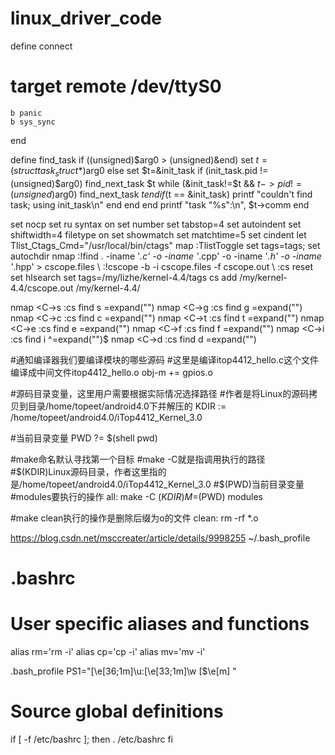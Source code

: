 # linux_driver_code
define connect
#   target remote /dev/ttyS0
    b panic
    b sys_sync
end

define find_task
    if ((unsigned)$arg0 > (unsigned)&end)
        set $t=(struct task_struct *)$arg0
    else
        set $t=&init_task
        if (init_task.pid != (unsigned)$arg0)
            find_next_task $t
            while (&init_task!=$t && $t->pid != (unsigned)$arg0)
                find_next_task $t
            end
            if ($t == &init_task)
                printf "couldn't find task; using init_task\n"
            end
        end
    end
    printf "task \"%s\":\n", $t->comm
end

set nocp
set ru
syntax on
set number
set tabstop=4
set autoindent
set shiftwidth=4
filetype on
set showmatch
set matchtime=5
set cindent
let Tlist_Ctags_Cmd="/usr/local/bin/ctags"
map <F1> <Esc>:TlistToggle<Cr>
set tags=tags;
set autochdir
nmap <F5> :!find . -iname '*.c' -o -iname '*.cpp' -o -iname '*.h' -o -iname '*.hpp' > cscope.files<CR>
                        \ :!cscope -b -i cscope.files -f cscope.out<CR>
                                                \ :cs reset<CR>
set hlsearch
set tags=/my/lizhe/kernel-4.4/tags
cs add /my/kernel-4.4/cscope.out /my/kernel-4.4/

nmap <C-\>s :cs find s <C-R>=expand("<cword>")<CR><CR>
nmap <C-\>g :cs find g <C-R>=expand("<cword>")<CR><CR>
nmap <C-\>c :cs find c <C-R>=expand("<cword>")<CR><CR>
nmap <C-\>t :cs find t <C-R>=expand("<cword>")<CR><CR>
nmap <C-\>e :cs find e <C-R>=expand("<cword>")<CR><CR>
nmap <C-\>f :cs find f <C-R>=expand("<cfile>")<CR><CR>
nmap <C-\>i :cs find i ^<C-R>=expand("<cfile>")<CR>$<CR>
nmap <C-\>d :cs find d <C-R>=expand("<cword>")<CR><CR>
    
    
#通知编译器我们要编译模块的哪些源码
#这里是编译itop4412_hello.c这个文件编译成中间文件itop4412_hello.o
obj-m += gpios.o 

#源码目录变量，这里用户需要根据实际情况选择路径
#作者是将Linux的源码拷贝到目录/home/topeet/android4.0下并解压的
KDIR := /home/topeet/android4.0/iTop4412_Kernel_3.0

#当前目录变量
PWD ?= $(shell pwd)

#make命名默认寻找第一个目标
#make -C就是指调用执行的路径
#$(KDIR)Linux源码目录，作者这里指的是/home/topeet/android4.0/iTop4412_Kernel_3.0
#$(PWD)当前目录变量
#modules要执行的操作
all:
    make -C $(KDIR) M=$(PWD) modules
        
#make clean执行的操作是删除后缀为o的文件
clean:
    rm -rf *.o


https://blog.csdn.net/msccreater/article/details/9998255
~/.bash_profile
# .bashrc

# User specific aliases and functions

alias rm='rm -i'
alias cp='cp -i'
alias mv='mv -i'

.bash_profile
PS1="\[\e[36;1m\]\u:\[\e[33;1m\]\w \[\$\e[m\] "

# Source global definitions
if [ -f /etc/bashrc ]; then
    . /etc/bashrc
fi
